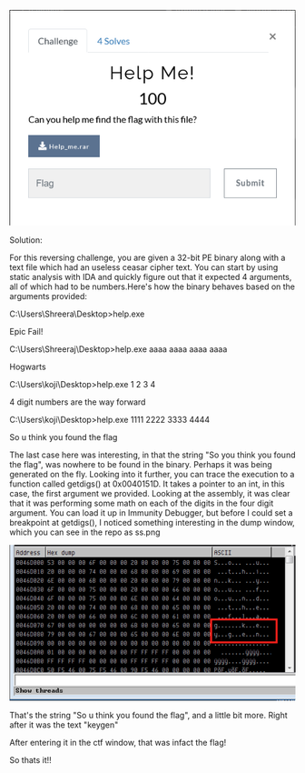 ![Screenshot](challenge.png)


Solution:

For this reversing challenge, you are given a 32-bit PE binary along with a text file which had an useless ceasar cipher text. You can start by using static analysis with IDA and quickly figure out that it expected 4 arguments, all of which had to be numbers.Here's how the binary behaves based on the arguments provided:

C:\Users\Shreera\Desktop>help.exe

Epic Fail!

C:\Users\Shreeraj\Desktop>help.exe aaaa aaaa aaaa aaaa

Hogwarts

C:\Users\koji\Desktop>help.exe 1 2 3 4

4 digit numbers are the way forward

C:\Users\koji\Desktop>help.exe 1111 2222 3333 4444

So u think you found the flag

The last case here was interesting, in that the string "So you think you found the flag", was nowhere to be found in the binary. Perhaps it was being generated on the fly. Looking into it further, you can trace the execution to a function called getdigs() at 0x0040151D. It takes a pointer to an int, in this case, the first argument we provided. Looking at the assembly, it was clear that it was performing some math on each of the digits in the four digit argument. You can load it up in Immunity Debugger, but before I could set a breakpoint at getdigs(), I noticed something interesting in the dump window, which you can see  in the repo as ss.png

![Screenshot](ss.png)

That's the string "So u think you found the flag", and a little bit more. Right after it was the text "keygen"


After entering it in the ctf window, that was infact the flag!

So thats it!!

